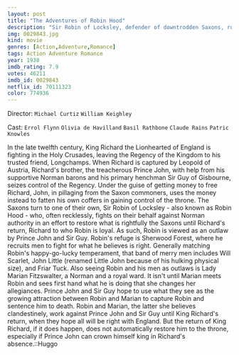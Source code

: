 ```yaml
---
layout: post
title: "The Adventures of Robin Hood"
description: "Sir Robin of Locksley, defender of downtrodden Saxons, runs afoul of Norman authority and is forced to turn outlaw. With his band of Merry Men, he robs from the rich, gives to the poor and still has time to woo the lovely Maid Marian, and foil the cruel Sir Guy of Gisbourne, and keep the nefarious Prince John off the throne..."
img: 0029843.jpg
kind: movie
genres: [Action,Adventure,Romance]
tags: Action Adventure Romance 
year: 1938
imdb_rating: 7.9
votes: 46211
imdb_id: 0029843
netflix_id: 70111323
color: 774936
---
```

Director: `Michael Curtiz` `William Keighley`  

Cast: `Errol Flynn` `Olivia de Havilland` `Basil Rathbone` `Claude Rains` `Patric Knowles` 

In the late twelfth century, King Richard the Lionhearted of England is fighting in the Holy Crusades, leaving the Regency of the Kingdom to his trusted friend, Longchamps. When Richard is captured by Leopold of Austria, Richard's brother, the treacherous Prince John, with help from his supportive Norman barons and his primary henchman Sir Guy of Gisbourne, seizes control of the Regency. Under the guise of getting money to free Richard, John, in pillaging from the Saxon commoners, uses the money instead to fatten his own coffers in gaining control of the throne. The Saxons turn to one of their own, Sir Robin of Locksley - also known as Robin Hood - who, often recklessly, fights on their behalf against Norman authority in an effort to restore what is rightfully the Saxons until Richard's return, Richard to who Robin is loyal. As such, Robin is viewed as an outlaw by Prince John and Sir Guy. Robin's refuge is Sherwood Forest, where he recruits men to fight for what he believes is right. Generally matching Robin's happy-go-lucky temperament, that band of merry men includes Will Scarlet, John Little (renamed Little John because of his hulking physical size), and Friar Tuck. Also seeing Robin and his men as outlaws is Lady Marian Fitzswalter, a Norman and a royal ward. It isn't until Marian meets Robin and sees first hand what he is doing that she changes her allegiances. Prince John and Sir Guy hope to use what they see as the growing attraction between Robin and Marian to capture Robin and sentence him to death. Robin and Marian, the latter she believes clandestinely, work against Prince John and Sir Guy until King Richard's return, when they hope all will be right with England. But the return of King Richard, if it does happen, does not automatically restore him to the throne, especially if Prince John can crown himself king in Richard's absence.::Huggo